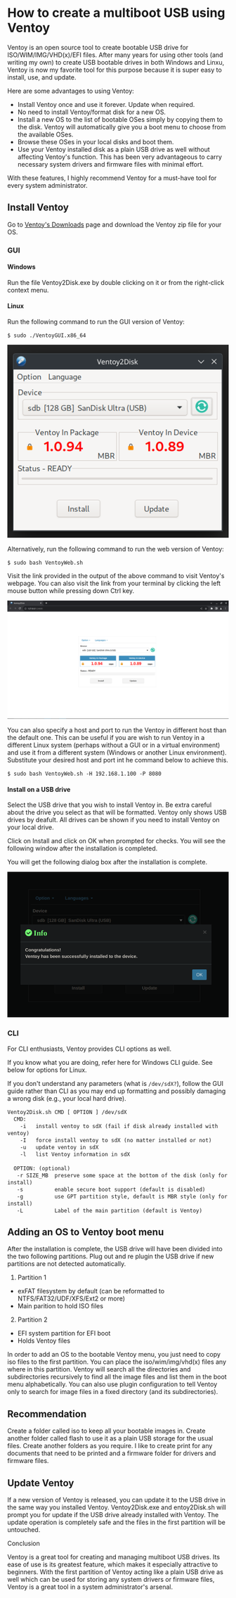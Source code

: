 # How to create a multiboot USB using Ventoy

Ventoy is an open source tool to create bootable USB drive for ISO/WIM/IMG/VHD(x)/EFI files. After many years for using other tools (and writing my own) to create USB bootable drives in both Windows and Linxu, Ventoy is now my favorite tool for this purpose because it is super easy to install, use, and update.

Here are some advantages to using Ventoy:

- Install Ventoy once and use it forever. Update when required.
- No need to install Ventoy/format disk for a new OS.
- Install a new OS to the list of bootable OSes simply by copying them to the disk. Ventoy will automatically give you a boot menu to choose from the available OSes.
- Browse these OSes in your local disks and boot them.
- Use your Ventoy installed disk as a plain USB drive as well without affecting Ventoy's function. This has been very advantageous to carry necessary system drivers and firmware files with minimal effort.

With these features, I highly recommend Ventoy for a must-have tool for every system administrator.

## Install Ventoy

Go to [Ventoy's Downloads](https://www.ventoy.net/en/download.html) page and download the Ventoy zip file for your OS.

### GUI

#### Windows
Run the file Ventoy2Disk.exe by double clicking on it or from the right-click context menu.

#### Linux
Run the following command to run the GUI version of Ventoy:

```
$ sudo ./VentoyGUI.x86_64
```

![Ventoy Welcome Screen](/assets/media/ventoy-welcome.png)

Alternatively, run the following command to run the web version of Ventoy:

```
$ sudo bash VentoyWeb.sh
```

Visit the link provided in the output of the above command to visit Ventoy's webpage. You can also visit the link from your terminal by clicking the left mouse button while pressing down Ctrl key.

![Ventoy Web Welcome Screen](/assets/media/ventoy-web.png)

You can also specify a host and port to run the Ventoy in different host than the default one. This can be useful if you are wish to run Ventoy in a different Linux system (perhaps without a GUI or in a virtual environment) and use it from a different system (Windows or another Linux environment). Substitute your desired host and port int he command below to achieve this.

```
$ sudo bash VentoyWeb.sh -H 192.168.1.100 -P 8080
```

####  Install on a USB drive

Select the USB drive that you wish to install Ventoy in. Be extra careful about the drive you select as that will be formatted. Ventoy only shows USB drives by deafult. All drives can be shown if you need to install Ventoy on your local drive.

Click on Install and click on OK when prompted for checks. You will see the following window after the installation is completed.

You will get the following dialog box after the installation is complete.

![Ventoy Installation Successful](/assets/media/ventoy-installation-successful.png)

### CLI

For CLI enthusiasts, Ventoy provides CLI options as well.

If you know what you are doing, refer here for Windows CLI guide. See below for options for Linux.

If you don't understand any parameters (what is `/dev/sdX?`), follow the GUI guide rather than CLI as you may end up formatting and possibly damaging a wrong disk (e.g.,  your local hard drive).

```
Ventoy2Disk.sh CMD [ OPTION ] /dev/sdX
  CMD:
    -i   install ventoy to sdX (fail if disk already installed with ventoy)
    -I   force install ventoy to sdX (no matter installed or not)
    -u   update ventoy in sdX
    -l   list Ventoy information in sdX

  OPTION: (optional)
   -r SIZE_MB  preserve some space at the bottom of the disk (only for install)
   -s          enable secure boot support (default is disabled)
   -g          use GPT partition style, default is MBR style (only for install)
   -L          Label of the main partition (default is Ventoy)

```

## Adding an OS to Ventoy boot menu

After the installation is complete, the USB drive will have been divided into the two following partitions. Plug out and re plugin the USB drive if new partitions are not detected automatically.

1. Partition 1
- exFAT filesystem by default (can be reformatted to NTFS/FAT32/UDF/XFS/Ext2 or more)
- Main parition to hold ISO files

2. Partition 2
- EFI system partition for EFI boot
- Holds Ventoy files

In order to add an OS to the bootable Ventoy menu, you just need to copy iso files to the first partition. You can place the iso/wim/img/vhd(x) files any where in this partition. Ventoy will search all the directories and subdirectories recursively to find all the image files and list them in the boot menu alphabetically. You can also use plugin configuration to tell Ventoy only to search for image files in a fixed directory (and its subdirectories).

## Recommendation

Create a folder called iso to keep all your bootable images in. Create another folder called flash to use it as a plain USB storage for the usual files. Create another folders as you require. I like to create print for any documents that need to be printed and a firmware folder for drivers and firmware files.

## Update Ventoy

If a new version of Ventoy is released, you can update it to the USB drive in the same way you installed Ventoy. Ventoy2Disk.exe and entoy2Disk.sh will prompt you for update if the USB drive already installed with Ventoy. The update operation is completely safe and the files in the first partition will be untouched.

Conclusion

Ventoy is a great tool for creating and managing multiboot USB drives. Its ease of use is its greatest feature, which makes it especially attractive to beginners. With the first partition of Ventoy acting like a plain USB drive as well which can be used for storing any system drivers or firmware files, Ventoy is a great tool in a system administrator's arsenal.
